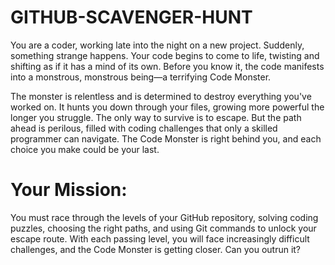 # GITHUB-SCAVENGER-HUNT
You are a coder, working late into the night on a new project. Suddenly, something strange happens. Your code begins to come to life, twisting and shifting as if it has a mind of its own. Before you know it, the code manifests into a monstrous, monstrous being—a terrifying Code Monster.

The monster is relentless and is determined to destroy everything you've worked on. It hunts you down through your files, growing more powerful the longer you struggle. The only way to survive is to escape. But the path ahead is perilous, filled with coding challenges that only a skilled programmer can navigate. The Code Monster is right behind you, and each choice you make could be your last.

# Your Mission:
You must race through the levels of your GitHub repository, solving coding puzzles, choosing the right paths, and using Git commands to unlock your escape route. With each passing level, you will face increasingly difficult challenges, and the Code Monster is getting closer. Can you outrun it?
